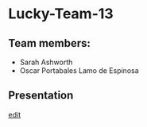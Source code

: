 # Lucky-Team-13


## Team members:
- Sarah Ashworth
- Oscar Portabales Lamo de Espinosa

## Presentation
[edit](https://docs.google.com/presentation/d/1SYwgW0bT07DW1y8EGjupdq1ByLgqJQ6Zs5dkD5clcO8/edit?usp=sharing)
